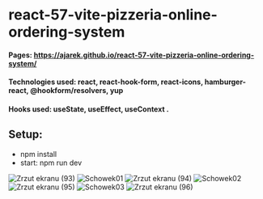 # react-57-vite-pizzeria-online-ordering-system
#### Pages: https://ajarek.github.io/react-57-vite-pizzeria-online-ordering-system/
#### Technologies used: react, react-hook-form, react-icons, hamburger-react, @hookform/resolvers, yup
#### Hooks used: useState, useEffect, useContext .
## Setup:
* npm install
* start: npm run dev

![Zrzut ekranu (93)](https://user-images.githubusercontent.com/61388692/218564838-698826a3-5a9c-45fe-9b8d-5746c4c0c8ed.jpg)
![Schowek01](https://user-images.githubusercontent.com/61388692/218567362-76671027-8987-4952-ac35-fc562ec90bbd.jpg)
![Zrzut ekranu (94)](https://user-images.githubusercontent.com/61388692/218565532-5b3f6601-d648-4906-b865-6641f308b4ea.jpg)
![Schowek02](https://user-images.githubusercontent.com/61388692/218567988-5e7bb225-67b0-4ae8-9f5e-4d43d60ff266.jpg)
![Zrzut ekranu (95)](https://user-images.githubusercontent.com/61388692/218565922-5444ddf4-5718-49b7-b83d-6b2d08903bdf.jpg)
![Schowek03](https://user-images.githubusercontent.com/61388692/218568398-4198ba5b-2613-495a-a8bf-e7569535403e.jpg)
![Zrzut ekranu (96)](https://user-images.githubusercontent.com/61388692/218566354-3cfc928e-708d-4ae3-aede-4459007bc95f.jpg)
